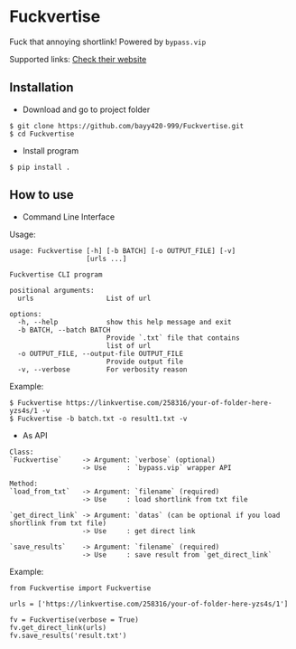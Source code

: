 # Fuckvertise
Fuck that annoying shortlink! Powered by `bypass.vip`

Supported links:
[Check their website](https://bypass.vip/)

## Installation 

- Download and go to project folder
```
$ git clone https://github.com/bayy420-999/Fuckvertise.git
$ cd Fuckvertise
```

- Install program
```
$ pip install .
```

## How to use

- Command Line Interface

Usage: 

```
usage: Fuckvertise [-h] [-b BATCH] [-o OUTPUT_FILE] [-v]
                   [urls ...]

Fuckvertise CLI program

positional arguments:
  urls                  List of url

options:
  -h, --help            show this help message and exit
  -b BATCH, --batch BATCH
                        Provide `.txt` file that contains
                        list of url
  -o OUTPUT_FILE, --output-file OUTPUT_FILE
                        Provide output file
  -v, --verbose         For verbosity reason
```

Example:
```
$ Fuckvertise https://linkvertise.com/258316/your-of-folder-here-yzs4s/1 -v
$ Fuckvertise -b batch.txt -o result1.txt -v
```

- As API
```
Class:
`Fuckvertise`     -> Argument: `verbose` (optional)
                  -> Use     : `bypass.vip` wrapper API

Method:
`load_from_txt`   -> Argument: `filename` (required)
                  -> Use     : load shortlink from txt file

`get_direct_link` -> Argument: `datas` (can be optional if you load shortlink from txt file)
                  -> Use     : get direct link

`save_results`    -> Argument: `filename` (required)
                  -> Use     : save result from `get_direct_link`
```

Example:
```
from Fuckvertise import Fuckvertise

urls = ['https://linkvertise.com/258316/your-of-folder-here-yzs4s/1']

fv = Fuckvertise(verbose = True)
fv.get_direct_link(urls)
fv.save_results('result.txt')
```
